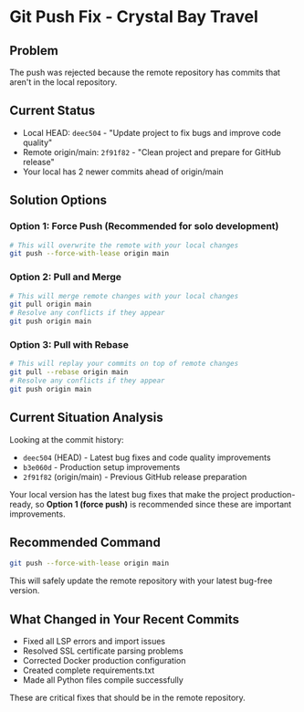 # Git Push Fix - Crystal Bay Travel

## Problem
The push was rejected because the remote repository has commits that aren't in the local repository.

## Current Status
- Local HEAD: `deec504` - "Update project to fix bugs and improve code quality"  
- Remote origin/main: `2f91f82` - "Clean project and prepare for GitHub release"
- Your local has 2 newer commits ahead of origin/main

## Solution Options

### Option 1: Force Push (Recommended for solo development)
```bash
# This will overwrite the remote with your local changes
git push --force-with-lease origin main
```

### Option 2: Pull and Merge
```bash
# This will merge remote changes with your local changes
git pull origin main
# Resolve any conflicts if they appear
git push origin main
```

### Option 3: Pull with Rebase  
```bash
# This will replay your commits on top of remote changes
git pull --rebase origin main
# Resolve any conflicts if they appear  
git push origin main
```

## Current Situation Analysis
Looking at the commit history:
- `deec504` (HEAD) - Latest bug fixes and code quality improvements
- `b3e060d` - Production setup improvements
- `2f91f82` (origin/main) - Previous GitHub release preparation

Your local version has the latest bug fixes that make the project production-ready, so **Option 1 (force push)** is recommended since these are important improvements.

## Recommended Command
```bash
git push --force-with-lease origin main
```

This will safely update the remote repository with your latest bug-free version.

## What Changed in Your Recent Commits
- Fixed all LSP errors and import issues
- Resolved SSL certificate parsing problems  
- Corrected Docker production configuration
- Created complete requirements.txt
- Made all Python files compile successfully

These are critical fixes that should be in the remote repository.